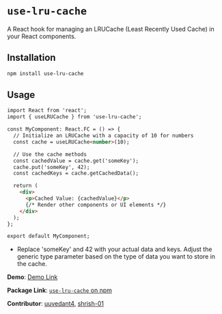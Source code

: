 # `use-lru-cache`

A React hook for managing an LRUCache (Least Recently Used Cache) in your React components.

## Installation

```bash
npm install use-lru-cache
```

## Usage

```markdown
import React from 'react';
import { useLRUCache } from 'use-lru-cache';

const MyComponent: React.FC = () => {
  // Initialize an LRUCache with a capacity of 10 for numbers
  const cache = useLRUCache<number>(10);

  // Use the cache methods
  const cachedValue = cache.get('someKey');
  cache.put('someKey', 42);
  const cachedKeys = cache.getCachedData();

  return (
    <div>
      <p>Cached Value: {cachedValue}</p>
      {/* Render other components or UI elements */}
    </div>
  );
};

export default MyComponent;
```



- Replace 'someKey' and 42 with your actual data and keys. Adjust the generic type parameter <T> based on the type of data you want to store in the cache.

**Demo**: [Demo Link](https://codesandbox.io/p/sandbox/lru-cache-visualizer-rw9rz3)

**Package Link**: [`use-lru-cache` on npm](https://www.npmjs.com/package/use-lru-cache)

**Contributor**: [uuvedant4](https://github.com/uuvedant4), [shrish-01](https://github.com/shrish-01)

